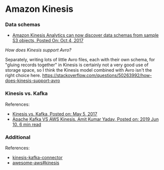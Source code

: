 # Amazon Kinesis


### Data schemas 

* [Amazon Kinesis Analytics can now discover data schemas from sample S3 objects, Posted On: Oct 4, 2017](
https://aws.amazon.com/about-aws/whats-new/2017/10/amazon-kinesis-analytics-can-now-discover-data-schemas-from-sample-s3-objects/)

*How does Kinesis support Avro?*

Separately, writing lots of little Avro files, each with their own schema, for "gluing records together" in Kinesis is certainly not a very good use of storage space, so I think the Kinesis model combined with Avro isn't the right choice here.
https://stackoverflow.com/questions/50263992/how-does-kinesis-support-avro


### Kinesis vs. Kafka

References:
* [Kinesis vs. Kafka, Posted on: May 5, 2017](http://cloudurable.com/blog/kinesis-vs-kafka/index.html)
* [Apache Kafka VS AWS Kinesis. Amit Kumar Yadav, Posted on: 2019 Jun 10. 6 min read](https://medium.com/faun/apache-kafka-vs-apache-kinesis-57a3d585ef78)


### Additional

References: 
* [kinesis-kafka-connector](https://github.com/awslabs/kinesis-kafka-connector)
* [awesome-aws#kinesis](https://github.com/donnemartin/awesome-aws#kinesis)

